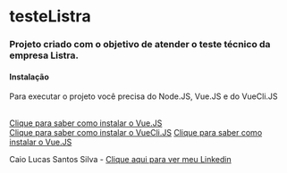<h1>
     <a> testeListra</a>
</h1>

<h3>
  Projeto criado com o objetivo de atender o teste técnico da empresa Listra. 
</h3>

<h4>Instalação</h4>

<p>Para executar o projeto você precisa do Node.JS, Vue.JS e do VueCli.JS</p> <br>
<a href="https://br.vuejs.org/v2/guide/installation.html">Clique para saber como instalar o Vue.JS</a> <br>
<a href="https://cli.vuejs.org/guide/installation.html">Clique para saber como instalar o VueCli.JS</a>
<a href="https://nodejs.org/en/">Clique para saber como instalar o Vue.JS</a>



<p>Caio Lucas Santos Silva - <a href="https://www.linkedin.com/in/caio-lucas-santos-silva/">Clique aqui para ver meu Linkedin</a>    </p>


